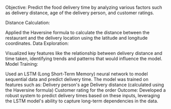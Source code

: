 Objective: Predict the food delivery time by analyzing various factors such as delivery distance, age of the delivery person, and customer ratings.

Distance Calculation:

Applied the Haversine formula to calculate the distance between the restaurant and the delivery location using the latitude and longitude coordinates.
Data Exploration:

Visualized key features like the relationship between delivery distance and time taken, identifying trends and patterns that would influence the model.
Model Training:

Used an LSTM (Long Short-Term Memory) neural network to model sequential data and predict delivery time.
The model was trained on features such as:
Delivery person's age
Delivery distance (calculated using the Haversine formula)
Customer rating for the order
Outcome: Developed a robust system to predict delivery times based on these inputs, leveraging the LSTM model's ability to capture long-term dependencies in the data.
